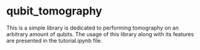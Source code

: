 # qubit_tomography
This is a simple library is dedicated to performing tomography on an arbitrary amount of qubits. The usage of this library along with its features are presented in the tutorial.ipynb file.


